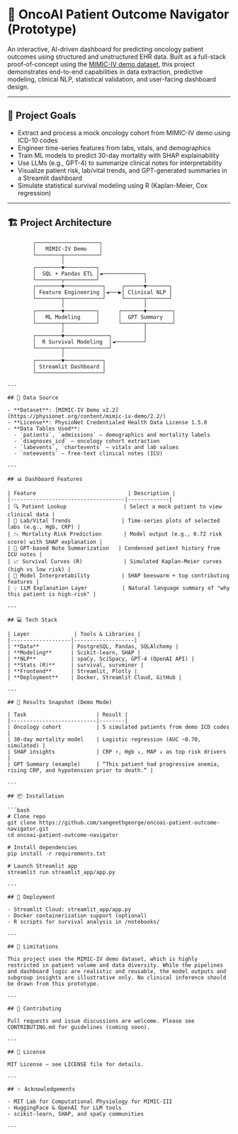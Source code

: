 # 🧠 OncoAI Patient Outcome Navigator (Prototype)

An interactive, AI-driven dashboard for predicting oncology patient outcomes using structured and unstructured EHR data. Built as a full-stack proof-of-concept using the [MIMIC-IV demo dataset](https://physionet.org/content/mimic-iv-demo/2.2/), this project demonstrates end-to-end capabilities in data extraction, predictive modeling, clinical NLP, statistical validation, and user-facing dashboard design.

---

## 🎯 Project Goals

- Extract and process a mock oncology cohort from MIMIC-IV demo using ICD-10 codes
- Engineer time-series features from labs, vitals, and demographics
- Train ML models to predict 30-day mortality with SHAP explainability
- Use LLMs (e.g., GPT-4) to summarize clinical notes for interpretability
- Visualize patient risk, lab/vital trends, and GPT-generated summaries in a Streamlit dashboard
- Simulate statistical survival modeling using R (Kaplan-Meier, Cox regression)

---

## 🏗️ Project Architecture

```text
        ┌────────────────────┐
        │   MIMIC-IV Demo    │
        └────────┬───────────┘
                 │
        ┌────────▼──────────┐
        │  SQL + Pandas ETL │◄─────────────┐
        └────────┬──────────┘              │
        ┌────────▼────────────┐     ┌──────▼───────┐
        │ Feature Engineering │◄───▶│ Clinical NLP │
        └────────┬────────────┘     └──────┬───────┘
                 │                         │
        ┌────────▼──────────┐      ┌───────▼────────┐
        │   ML Modeling     │      │  GPT Summary   │
        └────────┬──────────┘      └───────┬────────┘
                 │                         │
        ┌────────▼──────────────┐          │
        │  R Survival Modeling  │◄─────────┘
        └────────┬──────────────┘
                 │
        ┌────────▼────────────┐
        │ Streamlit Dashboard │
        └─────────────────────┘

---

## 🧪 Data Source

- **Dataset**: [MIMIC-IV Demo v2.2](https://physionet.org/content/mimic-iv-demo/2.2/)
- **License**: PhysioNet Credentialed Health Data License 1.5.0
- **Data Tables Used**:
  - `patients`, `admissions` – demographics and mortality labels
  - `diagnoses_icd` – oncology cohort extraction
  - `labevents`, `chartevents` – vitals and lab values
  - `noteevents` – free-text clinical notes (ICU)

---

## 📊 Dashboard Features

| Feature                             | Description |
|------------------------------------|-------------|
| 🔍 Patient Lookup                  | Select a mock patient to view clinical data |
| 🧬 Lab/Vital Trends                | Time-series plots of selected labs (e.g., Hgb, CRP) |
| 📉 Mortality Risk Prediction       | Model output (e.g., 0.72 risk score) with SHAP explanation |
| 🧠 GPT-based Note Summarization   | Condensed patient history from ICU notes |
| 📈 Survival Curves (R)             | Simulated Kaplan-Meier curves (high vs low risk) |
| 🧰 Model Interpretability          | SHAP beeswarm + top contributing features |
| 💡 LLM Explanation Layer           | Natural language summary of "why this patient is high-risk" |

---

## 💻 Tech Stack

| Layer              | Tools & Libraries |
|-------------------|-------------------|
| **Data**          | PostgreSQL, Pandas, SQLAlchemy |
| **Modeling**      | Scikit-learn, SHAP |
| **NLP**           | spaCy, SciSpacy, GPT-4 (OpenAI API) |
| **Stats (R)**     | survival, survminer |
| **Frontend**      | Streamlit, Plotly |
| **Deployment**    | Docker, Streamlit Cloud, GitHub |

---

## 🧪 Results Snapshot (Demo Mode)

| Task                      | Result |
|---------------------------|--------|
| Oncology cohort           | 5 simulated patients from demo ICD codes |
| 30-day mortality model    | Logistic regression (AUC ~0.70, simulated) |
| SHAP insights             | CRP ↑, Hgb ↓, MAP ↓ as top risk drivers |
| GPT Summary (example)     | “This patient had progressive anemia, rising CRP, and hypotension prior to death.” |

---

## 📦 Installation

```bash
# Clone repo
git clone https://github.com/sangeethgeorge/oncoai-patient-outcome-navigator.git
cd oncoai-patient-outcome-navigator

# Install dependencies
pip install -r requirements.txt

# Launch Streamlit app
streamlit run streamlit_app/app.py

---

## 🚀 Deployment

- Streamlit Cloud: streamlit_app/app.py
- Docker containerization support (optional)
- R scripts for survival analysis in /notebooks/

---

## 📌 Limitations

This project uses the MIMIC-IV demo dataset, which is highly restricted in patient volume and data diversity. While the pipelines and dashboard logic are realistic and reusable, the model outputs and subgroup insights are illustrative only. No clinical inference should be drawn from this prototype.

---

## 🤝 Contributing

Pull requests and issue discussions are welcome. Please see CONTRIBUTING.md for guidelines (coming soon).

---

## 📄 License

MIT License – see LICENSE file for details.

---

## ✨ Acknowledgements

- MIT Lab for Computational Physiology for MIMIC-III
- HuggingFace & OpenAI for LLM tools
- scikit-learn, SHAP, and spaCy communities

---
